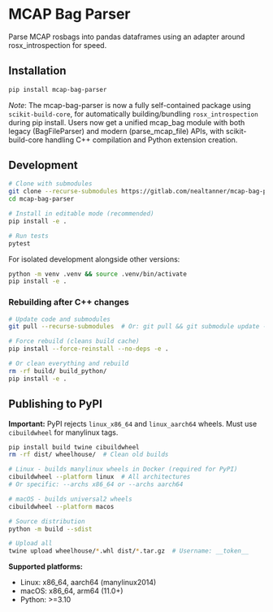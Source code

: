 # MCAP Bag Parser

Parse MCAP rosbags into pandas dataframes using an adapter around rosx_introspection for speed.

## Installation

```bash
pip install mcap-bag-parser
```

*Note*: The mcap-bag-parser is now a fully self-contained package using `scikit-build-core`, for automatically building/bundling `rosx_introspection` during pip 
  install. Users now get a unified mcap_bag module with both legacy (BagFileParser) and modern (parse_mcap_file) APIs, with scikit-build-core handling C++ compilation and Python extension creation.



## Development

```bash
# Clone with submodules
git clone --recurse-submodules https://gitlab.com/nealtanner/mcap-bag-parser.git
cd mcap-bag-parser

# Install in editable mode (recommended)
pip install -e .

# Run tests
pytest
```

For isolated development alongside other versions:
```bash
python -m venv .venv && source .venv/bin/activate
pip install -e .
```

### Rebuilding after C++ changes

```bash
# Update code and submodules
git pull --recurse-submodules  # Or: git pull && git submodule update --init

# Force rebuild (cleans build cache)
pip install --force-reinstall --no-deps -e .

# Or clean everything and rebuild
rm -rf build/ build_python/
pip install -e .
```

## Publishing to PyPI

**Important:** PyPI rejects `linux_x86_64` and `linux_aarch64` wheels. Must use `cibuildwheel` for manylinux tags.

```bash
pip install build twine cibuildwheel
rm -rf dist/ wheelhouse/  # Clean old builds

# Linux - builds manylinux wheels in Docker (required for PyPI)
cibuildwheel --platform linux  # All architectures
# Or specific: --archs x86_64 or --archs aarch64

# macOS - builds universal2 wheels
cibuildwheel --platform macos

# Source distribution
python -m build --sdist

# Upload all
twine upload wheelhouse/*.whl dist/*.tar.gz  # Username: __token__
```

**Supported platforms:**
- Linux: x86_64, aarch64 (manylinux2014)
- macOS: x86_64, arm64 (11.0+)
- Python: >=3.10